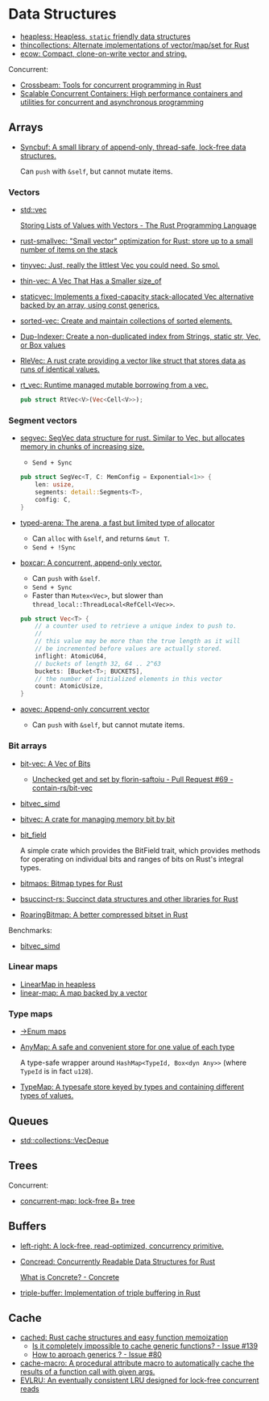 # Data Structures
- [heapless: Heapless, `static` friendly data structures](https://github.com/japaric/heapless)
- [thincollections: Alternate implementations of vector/map/set for Rust](https://github.com/mohrezaei/thincollections/tree/master)
- [ecow: Compact, clone-on-write vector and string.](https://github.com/typst/ecow)

Concurrent:
- [Crossbeam: Tools for concurrent programming in Rust](https://github.com/crossbeam-rs/crossbeam#data-structures)
- [Scalable Concurrent Containers: High performance containers and utilities for concurrent and asynchronous programming](https://github.com/wvwwvwwv/scalable-concurrent-containers)

## Arrays
- [Syncbuf: A small library of append-only, thread-safe, lock-free data structures.](https://github.com/bplevin36/syncbuf)

  Can `push` with `&self`, but cannot mutate items.

### Vectors
- [std::vec](https://doc.rust-lang.org/std/vec/index.html)

  [Storing Lists of Values with Vectors - The Rust Programming Language](https://doc.rust-lang.org/book/ch08-01-vectors.html)
  
- [rust-smallvec: "Small vector" optimization for Rust: store up to a small number of items on the stack](https://github.com/servo/rust-smallvec)
- [tinyvec: Just, really the littlest Vec you could need. So smol.](https://github.com/Lokathor/tinyvec)
- [thin-vec: A Vec That Has a Smaller size_of](https://github.com/Gankra/thin-vec)
- [staticvec: Implements a fixed-capacity stack-allocated Vec alternative backed by an array, using const generics.](https://github.com/slightlyoutofphase/staticvec/)
- [sorted-vec: Create and maintain collections of sorted elements.](https://gitlab.com/spearman/sorted-vec)
- [Dup-Indexer: Create a non-duplicated index from Strings, static str, Vec, or Box values](https://github.com/nyurik/dup-indexer)
- [RleVec: A rust crate providing a vector like struct that stores data as runs of identical values.](https://github.com/veldsla/rle_vec)
- [rt_vec: Runtime managed mutable borrowing from a vec.](https://github.com/azriel91/rt_vec/tree/main)
  
  ```rust
  pub struct RtVec<V>(Vec<Cell<V>>);
  ```

### Segment vectors
- [segvec: SegVec data structure for rust. Similar to Vec, but allocates memory in chunks of increasing size.](https://github.com/mccolljr/segvec/)
  - `Send + Sync`

  ```rust
  pub struct SegVec<T, C: MemConfig = Exponential<1>> {
      len: usize,
      segments: detail::Segments<T>,
      config: C,
  }
  ```

- [typed-arena: The arena, a fast but limited type of allocator](https://github.com/thomcc/rust-typed-arena)
  - Can `alloc` with `&self`, and returns `&mut T`.
  - `Send + !Sync`

- [boxcar: A concurrent, append-only vector.](https://github.com/ibraheemdev/boxcar)
  - Can `push` with `&self`.
  - `Send + Sync`
  - Faster than `Mutex<Vec>`, but slower than `thread_local::ThreadLocal<RefCell<Vec>>`.

  ```rust
  pub struct Vec<T> {
      // a counter used to retrieve a unique index to push to.
      //
      // this value may be more than the true length as it will
      // be incremented before values are actually stored.
      inflight: AtomicU64,
      // buckets of length 32, 64 .. 2^63
      buckets: [Bucket<T>; BUCKETS],
      // the number of initialized elements in this vector
      count: AtomicUsize,
  }
  ```

- [aovec: Append-only concurrent vector](https://docs.rs/aovec/latest/aovec/)
  - Can `push` with `&self`, but cannot mutate items.

### Bit arrays
- [bit-vec: A Vec of Bits](https://github.com/contain-rs/bit-vec)
  - [Unchecked get and set by florin-saftoiu - Pull Request #69 - contain-rs/bit-vec](https://github.com/contain-rs/bit-vec/pull/69)
- [bitvec_simd](https://github.com/gccfeli/bitvec_simd)
- [bitvec: A crate for managing memory bit by bit](https://github.com/ferrilab/bitvec)
- [bit_field](https://github.com/phil-opp/rust-bit-field)

  A simple crate which provides the BitField trait, which provides methods for operating on individual bits and ranges of bits on Rust's integral types.

- [bitmaps: Bitmap types for Rust](https://github.com/bodil/bitmaps)
- [bsuccinct-rs: Succinct data structures and other libraries for Rust](https://github.com/beling/bsuccinct-rs)
- [RoaringBitmap: A better compressed bitset in Rust](https://github.com/RoaringBitmap/roaring-rs)

Benchmarks:
- [bitvec_simd](https://github.com/gccfeli/bitvec_simd#performance)

### Linear maps
- [LinearMap in heapless](https://docs.rs/heapless/latest/heapless/struct.LinearMap.html)
- [linear-map: A map backed by a vector](https://github.com/contain-rs/linear-map)

### Type maps
- [→Enum maps](/Language/Type%20System/Types/Enumerations.md#data-types)

- [AnyMap: A safe and convenient store for one value of each type](https://github.com/chris-morgan/anymap)

  A type-safe wrapper around `HashMap<TypeId, Box<dyn Any>>` (where `TypeId` is in fact `u128`).

- [TypeMap: A typesafe store keyed by types and containing different types of values.](https://github.com/reem/rust-typemap)

## Queues
- [std::collections::VecDeque](https://doc.rust-lang.org/stable/std/collections/struct.VecDeque.html)

## Trees
Concurrent:
- [concurrent-map: lock-free B+ tree](https://github.com/komora-io/concurrent-map)

## Buffers
- [left-right: A lock-free, read-optimized, concurrency primitive.](https://github.com/jonhoo/left-right)
- [Concread: Concurrently Readable Data Structures for Rust](https://github.com/kanidm/concread)

  [What is Concrete? - Concrete](https://docs.zama.ai/concrete/)
- [triple-buffer: Implementation of triple buffering in Rust](https://github.com/HadrienG2/triple-buffer)

## Cache
- [cached: Rust cache structures and easy function memoization](https://github.com/jaemk/cached)
  - [Is it completely impossible to cache generic functions? - Issue #139](https://github.com/jaemk/cached/issues/139)
  - [How to aproach generics ? - Issue #80](https://github.com/jaemk/cached/issues/80)
- [cache-macro: A procedural attribute macro to automatically cache the results of a function call with given args.](https://github.com/tylerreisinger/cache-macro)
- [EVLRU: An eventually consistent LRU designed for lock-free concurrent reads](https://github.com/Bajix/evlru)